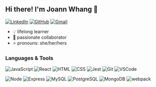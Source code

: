 ## Hi there! I'm Joann Whang 👋

[![LinkedIn](https://img.shields.io/badge/joann_whang%20-%230077B5.svg?&style=flat-square&logo=linkedin&logoColor=white&link=https://www.linkedin.com/in/joann-whang/)](https://www.linkedin.com/in/joann-whang/)
[![GitHub](https://img.shields.io/badge/joeyohie%20-%23121011.svg?&style=flat-square&logo=github&logoColor=white&link=https://github.com/joeyohie)](https://github.com/joeyohie)
[![Gmail](https://img.shields.io/badge/joann_whang%20-%23D14836.svg?&style=flat-square&logo=gmail&logoColor=white&link=mailto:joann.whang@gmail.com)](mailto:joann.whang@gmail.com)

- :bulb: lifelong learner
- :dancers: passionate collaborator
- :star: pronouns: she/her/hers

### Languages & Tools
![JavaScript](https://img.shields.io/badge/JavaScript%20-%23323330.svg?&style=flat-square&logo=javascript&logoColor=%23F7DF1E)
![React](https://img.shields.io/badge/React%20-%2320232a.svg?&style=flat-square&logo=react&logoColor=%2361DAFB)
![HTML](https://img.shields.io/badge/HTML5%20-%23E34F26.svg?&style=flat-square&logo=html5&logoColor=white)
![CSS](https://img.shields.io/badge/CSS3%20-%231572B6.svg?&style=flat-square&logo=css3&logoColor=white)
![Jest](https://img.shields.io/badge/Jest%20-%23C21325.svg?&style=flat-square&logo=Jest&logoColor=white)
![Git](https://img.shields.io/badge/Git%20-%23F05033.svg?&style=flat-square&logo=git&logoColor=white)
![VSCode](https://img.shields.io/badge/VS%20Code%20-%23007ACC.svg?&style=flat-square&logo=visual-studio-code&logoColor=white)

![Node](https://img.shields.io/badge/Node.js%20-%2343853D.svg?&style=flat-square&logo=node.js&logoColor=white)
![Express](https://img.shields.io/badge/Express%20-%23404d59.svg?&style=flat-square)
![MySQL](https://img.shields.io/badge/MySQL-%2300f.svg?&style=flat-square&logo=mysql&logoColor=white)
![PostgreSQL](https://img.shields.io/badge/PostgreSQL-%23316192.svg?&style=flat-square&logo=postgresql&logoColor=white)
![MongoDB](https://img.shields.io/badge/MongoDB-%234ea94b.svg?&style=flat-square&logo=mongodb&logoColor=white)
![webpack](https://img.shields.io/badge/webpack%20-%238DD6F9.svg?&style=flat-square&logo=webpack&logoColor=black)
